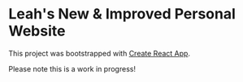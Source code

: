 # Leah's New & Improved Personal Website

This project was bootstrapped with [Create React App](https://github.com/facebook/create-react-app).

Please note this is a work in progress!

<!-- TO DO:
- test contrast / find a better color palette for website
- make title name navigate to homepage
- change favicon
- add shadows/borders to create depth/dimension?
- make sure fonts (style, weight, size, color etc), colors, hover effects, link effects, spacing (margin, padding, width/height) are all uniform
- buy domain and deploy site
- update resumes/huntr etc with new website link
- reupload new resumes to Resumes component
-->